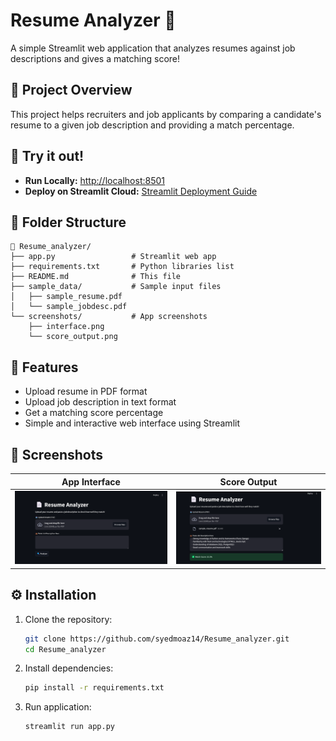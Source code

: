 # Resume Analyzer 🎯

A simple Streamlit web application that analyzes resumes against job descriptions and gives a matching score!

## 🚀 Project Overview

This project helps recruiters and job applicants by comparing a candidate's resume to a given job description and providing a match percentage.

## 🚀 Try it out!

- **Run Locally:** [http://localhost:8501](http://localhost:8501)
- **Deploy on Streamlit Cloud:** [Streamlit Deployment Guide](https://docs.streamlit.io/streamlit-community-cloud/get-started/deploy-an-app)


## 📁 Folder Structure
```
📁 Resume_analyzer/
├── app.py                 # Streamlit web app
├── requirements.txt       # Python libraries list
├── README.md              # This file
├── sample_data/           # Sample input files
│   ├── sample_resume.pdf
│   └── sample_jobdesc.pdf
└── screenshots/           # App screenshots
    ├── interface.png
    └── score_output.png
```

## 🧩 Features

- Upload resume in PDF format
- Upload job description in text format
- Get a matching score percentage
- Simple and interactive web interface using Streamlit

## 📸 Screenshots

| App Interface | Score Output |
|---------------|--------------|
| ![Interface](screenshots/interface.png) | ![Score Output](screenshots/score_output.png) |

## ⚙️ Installation

1. Clone the repository:
   ```bash
   git clone https://github.com/syedmoaz14/Resume_analyzer.git
   cd Resume_analyzer

2. Install dependencies:
   ```bash
   pip install -r requirements.txt
3. Run application:
   ```bash
   streamlit run app.py




